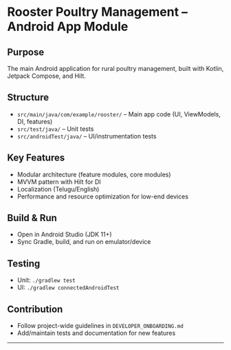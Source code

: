 # Rooster Poultry Management – Android App Module

## Purpose
The main Android application for rural poultry management, built with Kotlin, Jetpack Compose, and Hilt.

## Structure
- `src/main/java/com/example/rooster/` – Main app code (UI, ViewModels, DI, features)
- `src/test/java/` – Unit tests
- `src/androidTest/java/` – UI/instrumentation tests

## Key Features
- Modular architecture (feature modules, core modules)
- MVVM pattern with Hilt for DI
- Localization (Telugu/English)
- Performance and resource optimization for low-end devices

## Build & Run
- Open in Android Studio (JDK 11+)
- Sync Gradle, build, and run on emulator/device

## Testing
- Unit: `./gradlew test`
- UI: `./gradlew connectedAndroidTest`

## Contribution
- Follow project-wide guidelines in `DEVELOPER_ONBOARDING.md`
- Add/maintain tests and documentation for new features

---
